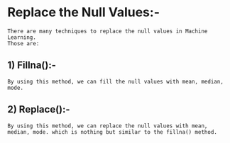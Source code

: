 # Replace the Null Values:-
```
There are many techniques to replace the null values in Machine Learning. 
Those are:
```
## 1) Fillna():- 
```
By using this method, we can fill the null values with mean, median, mode.
```
## 2) Replace():-
```
By using this method, we can replace the null values with mean, median, mode. which is nothing but similar to the fillna() method.
```
